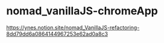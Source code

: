 # nomad_vanillaJS-chromeApp

https://ynes.notion.site/nomad_VanillaJS-refactoring-8dd79dd6a0864144967253e62ad0a8c3
